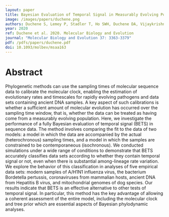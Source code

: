 ```yaml
---
layout: paper
title: Bayesian Evaluation of Temporal Signal in Measurably Evolving Populations
image: /images/papers/duchene.png
authors: Duchene S, Lemey P, Stadler T, Ho SWH, Duchene DA, Vijaykrishna D, Beale G
year: 2020
ref: Duchene et al. 2020. Molecular Biology and Evolution
journal: "Molecular Biology and Evolution 37: 3363-3379"
pdf: /pdfs/papers/duchene.pdf
doi: 10.1093/molbev/msaa163
---
```


# Abstract

Phylogenetic methods can use the sampling times of molecular sequence data to calibrate the molecular clock, enabling the estimation of evolutionary rates and timescales for rapidly evolving pathogens and data sets containing ancient DNA samples. A key aspect of such calibrations is whether a sufficient amount of molecular evolution has occurred over the sampling time window, that is, whether the data can be treated as having come from a measurably evolving population. Here, we investigate the performance of a fully Bayesian evaluation of temporal signal (BETS) in sequence data. The method involves comparing the fit to the data of two models: a model in which the data are accompanied by the actual (heterochronous) sampling times, and a model in which the samples are constrained to be contemporaneous (isochronous). We conducted simulations under a wide range of conditions to demonstrate that BETS accurately classifies data sets according to whether they contain temporal signal or not, even when there is substantial among-lineage rate variation. We explore the behavior of this classification in analyses of five empirical data sets: modern samples of A/H1N1 influenza virus, the bacterium Bordetella pertussis, coronaviruses from mammalian hosts, ancient DNA from Hepatitis B virus, and mitochondrial genomes of dog species. Our results indicate that BETS is an effective alternative to other tests of temporal signal. In particular, this method has the key advantage of allowing a coherent assessment of the entire model, including the molecular clock and tree prior which are essential aspects of Bayesian phylodynamic analyses.